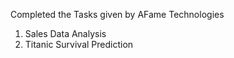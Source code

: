 Completed the Tasks given by AFame Technologies

1. Sales Data Analysis
2. Titanic Survival Prediction
